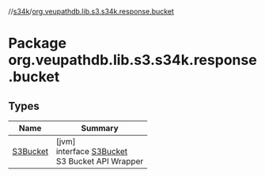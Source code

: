 //[s34k](../../index.md)/[org.veupathdb.lib.s3.s34k.response.bucket](index.md)

# Package org.veupathdb.lib.s3.s34k.response.bucket

## Types

| Name | Summary |
|---|---|
| [S3Bucket](-s3-bucket/index.md) | [jvm]<br>interface [S3Bucket](-s3-bucket/index.md)<br>S3 Bucket API Wrapper |
